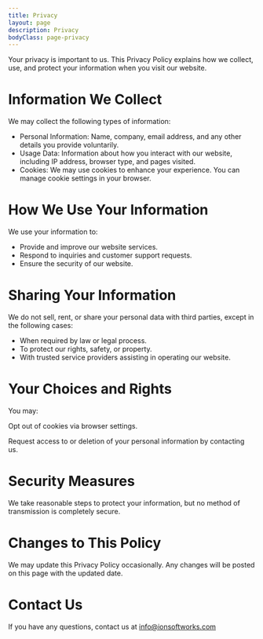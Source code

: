 ```yaml
---
title: Privacy
layout: page
description: Privacy
bodyClass: page-privacy
---
```


Your privacy is important to us. This Privacy Policy explains how we collect, use, and protect your information when you visit our website.

# Information We Collect

We may collect the following types of information:
- Personal Information: Name, company, email address, and any other details you provide voluntarily.
- Usage Data: Information about how you interact with our website, including IP address, browser type, and pages visited.
- Cookies: We may use cookies to enhance your experience. You can manage cookie settings in your browser.

# How We Use Your Information

We use your information to:
- Provide and improve our website services.
- Respond to inquiries and customer support requests.
- Ensure the security of our website.

# Sharing Your Information

We do not sell, rent, or share your personal data with third parties, except in the following cases:
- When required by law or legal process.
- To protect our rights, safety, or property.
- With trusted service providers assisting in operating our website.

# Your Choices and Rights

You may:

Opt out of cookies via browser settings.

Request access to or deletion of your personal information by contacting us.

# Security Measures

We take reasonable steps to protect your information, but no method of transmission is completely secure.

# Changes to This Policy

We may update this Privacy Policy occasionally. Any changes will be posted on this page with the updated date.

# Contact Us

If you have any questions, contact us at info@ionsoftworks.com